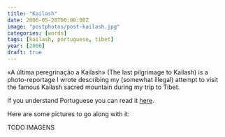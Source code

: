 ```yaml
---
title: "Kailash"
date: 2006-05-28T00:00:00Z
image: "postphotos/post-kailash.jpg"
categories: [words]
tags: [kailash, portuguese, tibet]
year: [2006]
draft: true
---
```


«A última peregrinação a Kailash» (The last pilgrimage to Kailash) is a photo-reportage I wrote describing my (somewhat illegal) attempt to visit the famous Kailash sacred mountain during my trip to Tibet.
<!--more-->

If you understand Portuguese you can read it [here][1].

Here are some pictures to go along with it:

TODO IMAGENS

[1]: /pdf/kailash-nuno_godinho-2006.pdf
